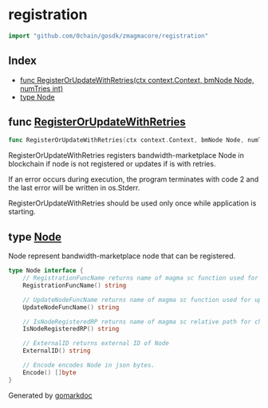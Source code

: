 <!-- Code generated by gomarkdoc. DO NOT EDIT -->

# registration

```go
import "github.com/0chain/gosdk/zmagmacore/registration"
```

## Index

- [func RegisterOrUpdateWithRetries\(ctx context.Context, bmNode Node, numTries int\)](<#RegisterOrUpdateWithRetries>)
- [type Node](<#Node>)


<a name="RegisterOrUpdateWithRetries"></a>
## func [RegisterOrUpdateWithRetries](<https://github.com/0chain/gosdk/blob/staging/zmagmacore/registration/node.go#L24>)

```go
func RegisterOrUpdateWithRetries(ctx context.Context, bmNode Node, numTries int)
```

RegisterOrUpdateWithRetries registers bandwidth\-marketplace Node in blockchain if node is not registered or updates if is with retries.

If an error occurs during execution, the program terminates with code 2 and the last error will be written in os.Stderr.

RegisterOrUpdateWithRetries should be used only once while application is starting.

<a name="Node"></a>
## type [Node](<https://github.com/0chain/gosdk/blob/staging/zmagmacore/registration/types.go#L11-L26>)

Node represent bandwidth\-marketplace node that can be registered.

```go
type Node interface {
    // RegistrationFuncName returns name of magma sc function used for registration Node.
    RegistrationFuncName() string

    // UpdateNodeFuncName returns name of magma sc function used for updating Node.
    UpdateNodeFuncName() string

    // IsNodeRegisteredRP returns name of magma sc relative path for checking registration of Node.
    IsNodeRegisteredRP() string

    // ExternalID returns external ID of Node
    ExternalID() string

    // Encode encodes Node in json bytes.
    Encode() []byte
}
```

Generated by [gomarkdoc](<https://github.com/princjef/gomarkdoc>)
